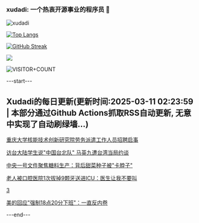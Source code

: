 ### xudadi: 一个热衷开源事业的程序员 👋

![xudadi](https://github-readme-stats-git-masterorgs-github-readme-stats-team.vercel.app/api?username=xudadi)

[![Top Langs](https://github-readme-stats.vercel.app/api/top-langs/?username=xudadi)](https://github.com/anuraghazra/github-readme-stats)

[![GitHub Streak](https://streak-stats.demolab.com?user=xudadi&locale=zh_Hans)](https://git.io/streak-stats)

![](https://raw.githubusercontent.com/xudadi/xudadi/main/assets/github-contribution-grid-snake.svg)

![VISITOR+COUNT](https://komarev.com/ghpvc/?username=xudadi&label=VISITOR+COUNT)


---start---

## Xudadi的每日更新(更新时间:2025-03-11 02:23:59 | 本部分通过Github Actions抓取RSS自动更新, 无意中实现了自动刷绿墙...)

[重庆大学核能技术创新研究院劳务派遣工作人员招聘启事](https://www.gongkaoleida.com/article/2315893)

[访台大陆学生说"中国台北队" 马英九遭台湾当局约谈](https://m.163.com/news/article/JQAFFN1P0550B6IS.html)

[中央一号文件聚焦糖料生产：背后甜菜种子被"卡脖子"](https://m.163.com/news/article/JQA64LSE0514BE2Q.html)

[老人被口腔医院1次拔掉9颗牙送进ICU：医生让我不要叫](https://m.163.com/news/article/JQ7LOG0H0514A42S.html)

[3](https://m.163.com/touch/news/sub/domestic)

[美的回应"强制18点20分下班"：一直反内卷](https://m.163.com/news/article/JQA3P2QR0514R9P4.html)

---end---
